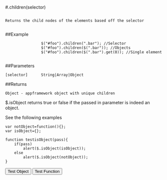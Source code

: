 
#.children(selector)

```

Returns the child nodes of the elements based off the selector
                
```

##Example

```
                $("#foo").children(".bar"); //Selector
                $("#foo").children($(".bar")); //Objects
                $("#foo").children($(".bar").get(0)); //Single element
                
```



##Parameters
```
[selector]      String|Array|Object

```

##Returns
```
Object - appframework object with unique children
```

$.isObject returns true or false if the passed in parameter is indeed an object.

See the following examples


```
var notObject=function(){};
var isObject={};

function testisObject(pass){
	if(pass)
		alert($.isObject(isObject));
	else
		alert($.isObject(notObject));
}
```

<script>
var notObject={};
var isObject=function(){};

var notObject=function(){};
var isObject={};

function testisObject(pass){
	if(pass)
		alert($.isObject(isObject));
	else
		alert($.isObject(notObject));
}

</script>

<input type="button" onclick="testisObject(true)" value="Test Object"/> <input type="button" onclick="testisObject(false)" value="Test Function"/>           
